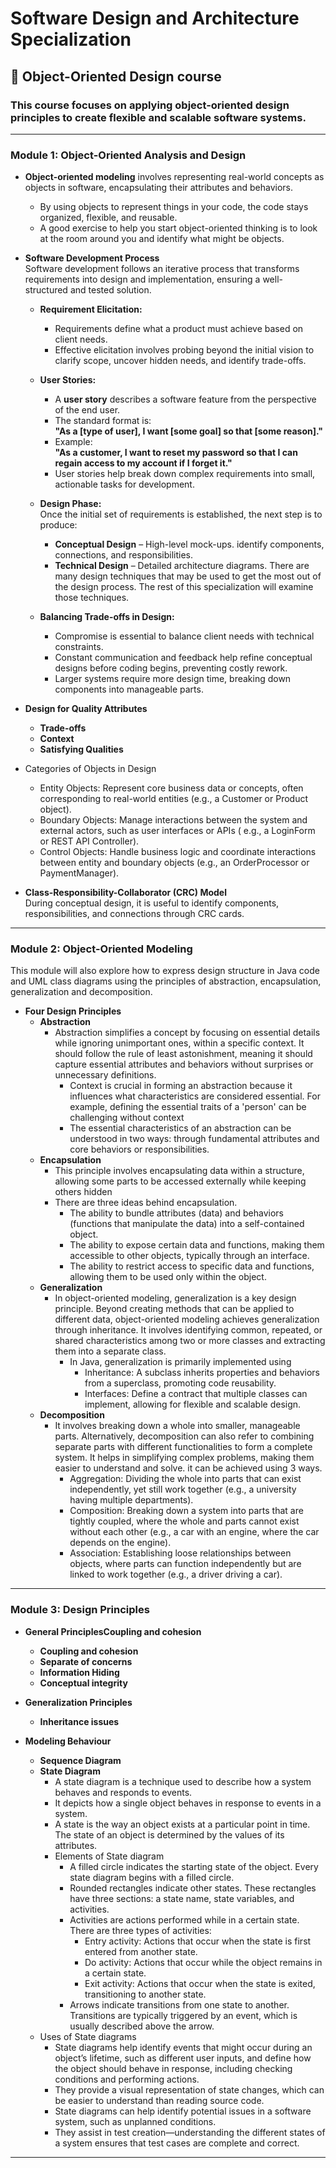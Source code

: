 # Software Design and Architecture Specialization

## 📌 Object-Oriented Design course

### This course focuses on applying object-oriented design principles to create flexible and scalable software systems.

---

### Module 1: Object-Oriented Analysis and Design

- **Object-oriented modeling** involves representing real-world concepts as objects in software, encapsulating their
  attributes and behaviors.
    - By using objects to represent things in your code, the code stays organized, flexible, and reusable.
    - A good exercise to help you start object-oriented thinking is to look at the room around you and identify what
      might be objects.

- **Software Development Process**  
  Software development follows an iterative process that transforms requirements into design and implementation,
  ensuring a well-structured and tested solution.

    - **Requirement Elicitation:**
        - Requirements define what a product must achieve based on client needs.
        - Effective elicitation involves probing beyond the initial vision to clarify scope, uncover hidden needs, and
          identify trade-offs.
    - **User Stories:**
        - A **user story** describes a software feature from the perspective of the end user.
        - The standard format is:  
          **"As a [type of user], I want [some goal] so that [some reason]."**
        - Example:  
          **"As a customer, I want to reset my password so that I can regain access to my account if I forget it."**
        - User stories help break down complex requirements into small, actionable tasks for development.

    - **Design Phase:**  
      Once the initial set of requirements is established, the next step is to produce:
        - **Conceptual Design** – High-level mock-ups. identify components, connections, and responsibilities.
        - **Technical Design** – Detailed architecture diagrams. There are many design techniques that may be used to
          get the most
          out of the design process. The rest of this specialization will examine
          those techniques.

    - **Balancing Trade-offs in Design:**
        - Compromise is essential to balance client needs with technical constraints.
        - Constant communication and feedback help refine conceptual designs before coding begins, preventing costly
          rework.
        - Larger systems require more design time, breaking down components into manageable parts.

- **Design for Quality Attributes**
    - **Trade-offs**
    - **Context**
    - **Satisfying Qualities**

- Categories of Objects in Design
    - Entity Objects: Represent core business data or concepts, often corresponding to real-world entities (e.g., a
      Customer or Product object).
    - Boundary Objects: Manage interactions between the system and external actors, such as user interfaces or APIs (
      e.g., a LoginForm or REST API Controller).
    - Control Objects: Handle business logic and coordinate interactions between entity and boundary objects (e.g., an
      OrderProcessor or PaymentManager).

- **Class-Responsibility-Collaborator (CRC) Model**  
  During conceptual design, it is useful to identify components, responsibilities, and connections through CRC cards.

---

### Module 2: Object-Oriented Modeling

This module will also explore how to express design structure in Java code and UML class diagrams using the principles
of abstraction, encapsulation, generalization and decomposition.

- **Four Design Principles**
    - **Abstraction**
        - Abstraction simplifies a concept by focusing on essential details while ignoring unimportant ones, within a
          specific context. It should follow the rule of least astonishment, meaning it should capture essential
          attributes and behaviors without surprises or unnecessary definitions.
            - Context is crucial in forming an abstraction because it influences what characteristics are considered
              essential. For example, defining the essential traits of a 'person' can be challenging without context
            - The essential characteristics of an abstraction can be understood in two ways: through fundamental
              attributes and core behaviors or responsibilities.
    - **Encapsulation**
        - This principle involves encapsulating data within a structure, allowing some parts to be accessed externally
          while keeping others hidden
        - There are three ideas behind encapsulation.
            - The ability to bundle attributes (data) and behaviors (functions that manipulate the data) into a
              self-contained object.
            - The ability to expose certain data and functions, making them accessible to other objects, typically
              through an interface.
            - The ability to restrict access to specific data and functions, allowing them to be used only within the
              object.
    - **Generalization**
        - In object-oriented modeling, generalization is a key design principle. Beyond creating methods that can be
          applied to different data, object-oriented modeling achieves generalization through inheritance. It involves
          identifying common, repeated, or shared characteristics among two or more classes and extracting them into a
          separate class.
            - In Java, generalization is primarily implemented using
                - Inheritance: A subclass inherits properties and behaviors from a superclass, promoting code
                  reusability.
                - Interfaces: Define a contract that multiple classes can implement, allowing for flexible and scalable
                  design.
    - **Decomposition**
        - It involves breaking down a whole into smaller, manageable parts. Alternatively, decomposition can also refer
          to combining separate parts with different functionalities to form a complete system. It helps in simplifying
          complex problems, making them easier to understand and solve. it can be achieved using 3 ways.
            - Aggregation: Dividing the whole into parts that can exist independently, yet still work together (e.g., a
              university having multiple departments).
            - Composition: Breaking down a system into parts that are tightly coupled, where the whole and parts cannot
              exist without each other (e.g., a car with an engine, where the car depends on the engine).
            - Association: Establishing loose relationships between objects, where parts can function independently but
              are linked to work together (e.g., a driver driving a car).

---

### Module 3: Design Principles

- **General PrinciplesCoupling and cohesion**
    - **Coupling and cohesion**
    - **Separate of concerns**
    - **Information Hiding**
    - **Conceptual integrity**
- **Generalization Principles**
    - **Inheritance issues**

- **Modeling Behaviour**
    - **Sequence Diagram**
    - **State Diagram**
        - A state diagram is a technique used to describe how a system behaves and responds to events.
        - It depicts how a single object behaves in response to events in a system.
        - A state is the way an object exists at a particular point in time. The state of an object is determined by the
          values of its attributes.
        - Elements of State diagram
            - A filled circle indicates the starting state of the object. Every state diagram begins with a filled
              circle.
            - Rounded rectangles indicate other states. These rectangles have three sections: a state name, state
              variables, and activities.
            - Activities are actions performed while in a certain state. There are three types of activities:
                - Entry activity: Actions that occur when the state is first entered from another state.
                - Do activity: Actions that occur while the object remains in a certain state.
                - Exit activity: Actions that occur when the state is exited, transitioning to another state.
            - Arrows indicate transitions from one state to another. Transitions are typically triggered by an event,
              which is usually described above the arrow.
    - Uses of State diagrams
        - State diagrams help identify events that might occur during an object’s lifetime, such as different user
          inputs, and define how the object should behave in response, including checking conditions and performing
          actions.
        - They provide a visual representation of state changes, which can be easier to understand than reading source
          code.
        - State diagrams can help identify potential issues in a software system, such as unplanned conditions.
        - They assist in test creation—understanding the different states of a system ensures that test cases are
          complete and correct.

---
